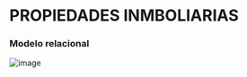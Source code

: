 # PROPIEDADES INMBOLIARIAS


### Modelo relacional

![image](https://github.com/user-attachments/assets/37d3f3b4-e1d3-43ca-bb8c-69d0f664eb52)

